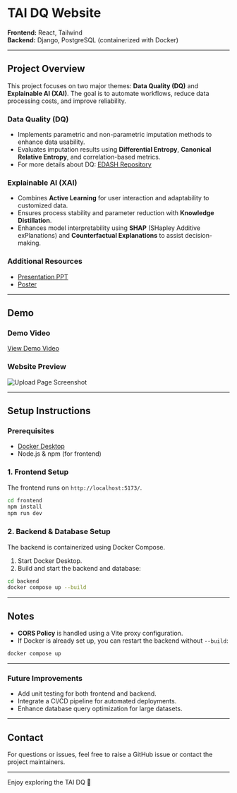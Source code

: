 # TAI DQ Website

**Frontend:** React, Tailwind  
**Backend:** Django, PostgreSQL (containerized with Docker)

---

## Project Overview

This project focuses on two major themes: **Data Quality (DQ)** and **Explainable AI (XAI)**. The goal is to automate workflows, reduce data processing costs, and improve reliability.

### Data Quality (DQ)
- Implements parametric and non-parametric imputation methods to enhance data usability.
- Evaluates imputation results using **Differential Entropy**, **Canonical Relative Entropy**, and correlation-based metrics.
- For more details about DQ: [EDASH Repository](https://github.com/forbes110/EDASH)

### Explainable AI (XAI)
- Combines **Active Learning** for user interaction and adaptability to customized data.
- Ensures process stability and parameter reduction with **Knowledge Distillation**.
- Enhances model interpretability using **SHAP** (SHapley Additive exPlanations) and **Counterfactual Explanations** to assist decision-making.

### Additional Resources
- [Presentation PPT](./專題簡報.pdf)  
- [Poster](./image/Poster.png)

---

## Demo

### Demo Video
[View Demo Video]()

### Website Preview
![Upload Page Screenshot](./image/upload_page.png)

---

## Setup Instructions

### Prerequisites
- [Docker Desktop](https://www.docker.com/products/docker-desktop)
- Node.js & npm (for frontend)

### 1. Frontend Setup
The frontend runs on `http://localhost:5173/`.

```bash
cd frontend
npm install
npm run dev
```

### 2. Backend & Database Setup
The backend is containerized using Docker Compose.

1. Start Docker Desktop.
2. Build and start the backend and database:

```bash
cd backend
docker compose up --build
```

---

## Notes
- **CORS Policy** is handled using a Vite proxy configuration.
- If Docker is already set up, you can restart the backend without `--build`:

```bash
docker compose up
```

---

### Future Improvements
- Add unit testing for both frontend and backend.
- Integrate a CI/CD pipeline for automated deployments.
- Enhance database query optimization for large datasets.

---

## Contact
For questions or issues, feel free to raise a GitHub issue or contact the project maintainers.

---

Enjoy exploring the TAI DQ 🚀
